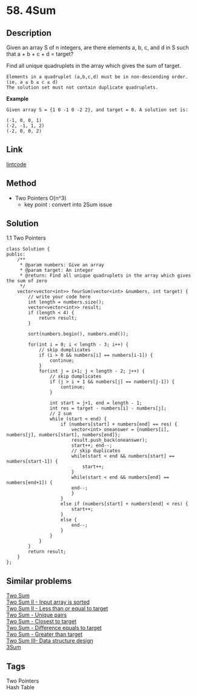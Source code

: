 # 58. 4Sum

## Description

Given an array S of n integers, are there elements a, b, c, and d in S such that a + b + c + d = target?

Find all unique quadruplets in the array which gives the sum of target.
```
Elements in a quadruplet (a,b,c,d) must be in non-descending order. (ie, a ≤ b ≤ c ≤ d)
The solution set must not contain duplicate quadruplets.
```

**Example**
```
Given array S = {1 0 -1 0 -2 2}, and target = 0. A solution set is:

(-1, 0, 0, 1)
(-2, -1, 1, 2)
(-2, 0, 0, 2)
```

## Link
[lintcode](https://www.lintcode.com/problem/4sum/)

## Method
* Two Pointers O(n^3)
  * key point : convert into 2Sum issue

## Solution
1.1 Two Pointers
~~~
class Solution {
public:
    /**
     * @param numbers: Give an array
     * @param target: An integer
     * @return: Find all unique quadruplets in the array which gives the sum of zero
     */
    vector<vector<int>> fourSum(vector<int> &numbers, int target) {
        // write your code here
        int length = numbers.size();
        vector<vector<int>> result;
        if (length < 4) {
            return result;
        }
        
        sort(numbers.begin(), numbers.end());
        
        for(int i = 0; i < length - 3; i++) {
            // skip dumplicates
            if (i > 0 && numbers[i] == numbers[i-1]) {
                continue;
            }
            for(int j = i+1; j < length - 2; j++) {
                // skip dumplicates
                if (j > i + 1 && numbers[j] == numbers[j-1]) {
                    continue;
                }
                
                int start = j+1, end = length - 1;
                int res = target - numbers[i] - numbers[j];                
                // 2 sum
                while (start < end) {
                    if (numbers[start] + numbers[end] == res) {
                        vector<int> oneanswer = {numbers[i], numbers[j], numbers[start], numbers[end]};
                        result.push_back(oneanswer);
                        start++; end--;
                        // skip duplicates
                        while(start < end && numbers[start] == numbers[start-1]) {
                            start++;
                        }
                        while(start < end && numbers[end] == numbers[end+1]) {
                        end--;
                        }
                    }
                    else if (numbers[start] + numbers[end] < res) {
                        start++;
                    }
                    else {
                        end--;
                    }
                }
            }
        }
        return result;
    }
};
~~~
## Similar problems
[Two Sum](https://lintcode.com/problem/two-sum/)  
[Two Sum II - Input array is sorted](https://lintcode.com/problem/two-sum-input-array-is-sorted/)   
[Two Sum II - Less than or equal to target](https://lintcode.com/problem/two-sum-less-than-or-equal-to-target/)   
[Two Sum - Unique pairs](https://lintcode.com/problem/two-sum-unique-pairs/)  
[Two Sum - Closest to target](https://lintcode.com/problem/two-sum-closest-to-target/)  
[Two Sum - Difference equals to target](https://lintcode.com/problem/two-sum-difference-equals-to-target/)  
[Two Sum - Greater than target](https://lintcode.com/problem/two-sum-greater-than-target/)  
[Two Sum III- Data structure design](https://lintcode.com/problem/two-sum-data-structure-design/)  
[3Sum](https://lintcode.com/problem/3sum/)

## Tags
Two Pointers  
Hash Table